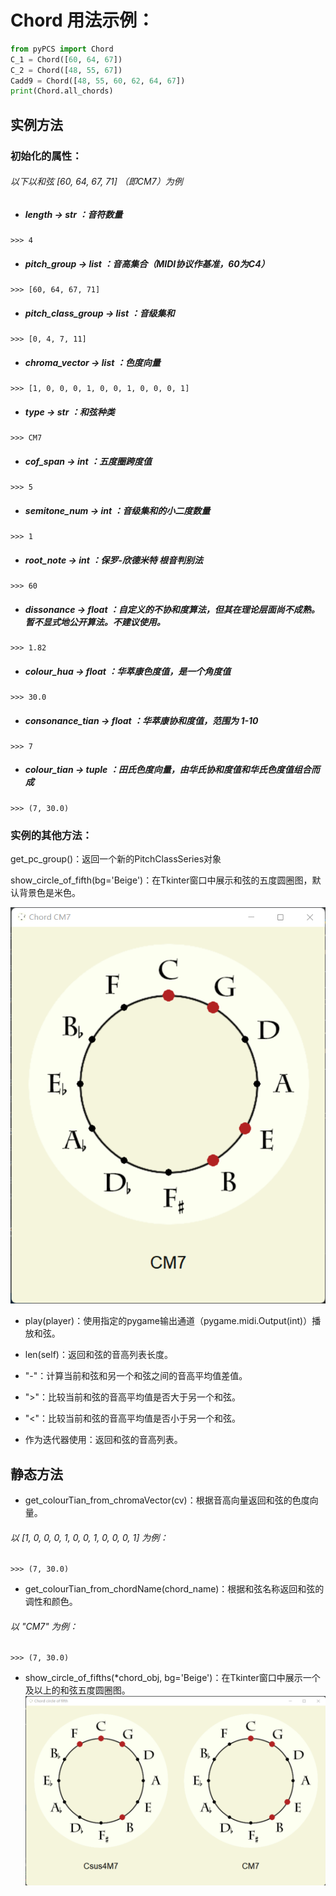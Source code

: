 # Chord 用法示例：

```python
from pyPCS import Chord
C_1 = Chord([60, 64, 67])
C_2 = Chord([48, 55, 67])
Cadd9 = Chord([48, 55, 60, 62, 64, 67])
print(Chord.all_chords)
```
## 实例方法
### 初始化的属性：
###### 以下以和弦 [60, 64, 67, 71] （即CM7）为例
* ##### length -> str ：音符数量
```
>>> 4
```
* ##### pitch_group -> list ：音高集合（MIDI协议作基准，60为C4）
```
>>> [60, 64, 67, 71]
```
* ##### pitch_class_group -> list ：音级集和
```
>>> [0, 4, 7, 11]
```
* ##### chroma_vector -> list ：色度向量
```
>>> [1, 0, 0, 0, 1, 0, 0, 1, 0, 0, 0, 1]
```
* ##### type -> str ：和弦种类
```
>>> CM7
```
* ##### cof_span -> int ：五度圈跨度值
```
>>> 5
```
* ##### semitone_num -> int ：音级集和的小二度数量
```
>>> 1
```
* ##### root_note -> int ：保罗-欣德米特 根音判别法
```
>>> 60
```
* ##### dissonance -> float ：自定义的不协和度算法，但其在理论层面尚不成熟。暂不显式地公开算法。不建议使用。
```
>>> 1.82
```
* ##### colour_hua -> float ：华萃康色度值，是一个角度值
```
>>> 30.0
```
* ##### consonance_tian -> float ：华萃康协和度值，范围为 1-10
```
>>> 7
```
* ##### colour_tian -> tuple ：田氏色度向量，由华氏协和度值和华氏色度值组合而成
```
>>> (7, 30.0)
```
### 实例的其他方法：

get_pc_group()：返回一个新的PitchClassSeries对象

show_circle_of_fifth(bg='Beige')：在Tkinter窗口中展示和弦的五度圆圈图，默认背景色是米色。

![2](images/cof_show.png)

* play(player)：使用指定的pygame输出通道（pygame.midi.Output(int)）播放和弦。

* len(self)：返回和弦的音高列表长度。

* "-"：计算当前和弦和另一个和弦之间的音高平均值差值。

* ">"：比较当前和弦的音高平均值是否大于另一个和弦。

* "<"：比较当前和弦的音高平均值是否小于另一个和弦。

* 作为迭代器使用：返回和弦的音高列表。

## 静态方法
* get_colourTian_from_chromaVector(cv)：根据音高向量返回和弦的色度向量。
###### 以 [1, 0, 0, 0, 1, 0, 0, 1, 0, 0, 0, 1] 为例：
```
>>> (7, 30.0)
```

* get_colourTian_from_chordName(chord_name)：根据和弦名称返回和弦的调性和颜色。
###### 以 "CM7" 为例：
```
>>> (7, 30.0)
```

* show_circle_of_fifths(*chord_obj, bg='Beige')：在Tkinter窗口中展示一个及以上的和弦五度圆圈图。
![1](images/cofs_show.png)
